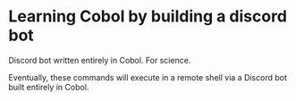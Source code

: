# Learning Cobol by building a discord bot
Discord bot written entirely in Cobol.  For science.

Eventually, these commands will execute in a remote shell via a Discord bot built entirely in Cobol.
